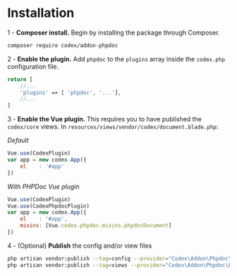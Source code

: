 <!--
title: Installation
subtitle: Getting Started
-->

# Installation

1 - **Composer install.** Begin by installing the package through Composer.

```bash
composer require codex/addon-phpdoc
```



2 - **Enable the plugin.** Add `phpdoc` to the `plugins` array inside the `codex.php` configuration file.
```php
return [
    //...
    'plugins' => [ 'phpdoc', '...'],
    //...
]
```



3 - **Enable the Vue plugin.** This requires you to have published the `codex/core` views. In `resources/views/vendor/codex/document.blade.php`:

_Default_
```javascript
Vue.use(CodexPlugin)
var app = new codex.App({
    el    : '#app'
})
```


_With PHPDoc Vue plugin_
```javascript
Vue.use(CodexPlugin)
Vue.use(CodexPhpdocPlugin)
var app = new codex.App({
    el    : '#app',
    mixins: [Vue.codex.phpdoc.mixins.phpdocDocument]
})
```



4 - (Optional) **Publish** the config and/or view files
```bash
php artisan vendor:publish --tag=config --provider="Codex\Addon\Phpdoc\PhpdocPlugin"
php artisan vendor:publish --tag=views --provider="Codex\Addon\Phpdoc\PhpdocPlugin"
```
